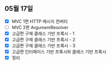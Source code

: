 ## 05월 17일

- [x] MVC 1편 HTTP 메시지 컨버터
- [ ] MVC 2편 ArgumentResolver
- [x] 고급편 구체 클래스 기반 프록시 - 1
- [x] 고급편 구체 클래스 기반 프록시 - 2
- [x] 고급편 구체 클래스 기반 프록시 - 3
- [x] 고급편 인터페이스 기반 프록시와 클래스 기반 프록시
- [x] 정리
